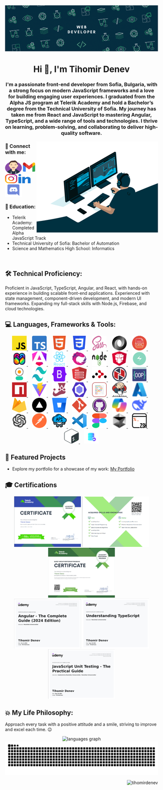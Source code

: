 ![MasterHead](assets/gifs/web-developer.gif)

<h1 align="center">Hi 👋, I'm Tihomir Denev</h1>

<h3 align="center">
  I'm a passionate front-end developer from Sofia, Bulgaria, with a strong focus on modern JavaScript frameworks and a love for building engaging user experiences. I graduated from the Alpha JS program at Telerik Academy and hold a Bachelor’s degree from the Technical University of Sofia. My journey has taken me from React and JavaScript to mastering Angular, TypeScript, and a wide range of tools and technologies. I thrive on learning, problem-solving, and collaborating to deliver high-quality software.
</h3>

<img align="right" alt="Coding" width="400" src="assets/gifs/web-developer2.gif"/>

<h3 align="left" >🤝 Connect with me:</h3>
<p align="left">
<a href="https://my-portfolio-tihomirdenevs-projects.vercel.app/" target="blank"><img align="center" src="https://raw.githubusercontent.com/TihomirDenev/My-PortFolio/ab1ff2b45aee8a1228191cd9be1bcac4ede2b4ff/src/assets/avatar.svg" alt="Portfolio" height="45" width="55" /></a>
<a href="mailto:tihomir.denev22@gmail.com" target="_blank"><img align="center" src="assets/logos/gmail.svg" alt="Gmail" height="30" width="40" /></a>
<a href="https://instagram.com/tixomird" target="blank"><img align="center" src="assets/logos/instagram.svg" alt="tixomird" height="30" width="40" /></a>
<a href="https://linkedin.com/in/tihomir-denev-97a388306" target="blank"><img align="center" src="assets/logos/linked-in.svg" alt="tihomir-denev" height="30" width="40"/></a>
<a href="https://discord.gg/s7raZhHr" target="blank"><img align="center" src="assets/logos/discord.svg" alt="Discord" height="45" width="55" /></a>
</p>

<h3 align="left">🌱 Education:</h3>

- Telerik Academy: Completed Alpha JavaScript Track
- Technical University of Sofia: Bachelor of Automation
- Science and Mathematics High School: Informatics

<br>

<h2 align="left">🛠️ Technical Proficiency:</h2>
Proficient in JavaScript, TypeScript, Angular, and React, with hands-on experience in building scalable front-end applications. Experienced with state management, component-driven development, and modern UI frameworks. Expanding my full-stack skills with Node.js, Firebase, and cloud technologies.

<h2 align="left">💻 Languages, Frameworks & Tools:</h2>

<div align="center">

  <a href="https://developer.mozilla.org/en-US/docs/Web/JavaScript" target="_blank" rel="noreferrer">
    <img src="assets/logos/javascript.svg" title="JavaScript" alt="JavaScript" width="48" height="48"/>
  </a><img width="10"/>

  <a href="https://www.typescriptlang.org/" target="_blank" rel="noreferrer">
    <img src="assets/logos/typescript.svg" title="TypeScript" alt="TypeScript" width="48" height="48"/>
  </a><img width="10"/>

  <a href="https://developer.mozilla.org/en-US/docs/Web/HTML" target="_blank" rel="noreferrer">
    <img src="assets/logos/html.svg" title="HTML5" alt="HTML5" width="48" height="48"/>
  </a><img width="10"/>

  <a href="https://developer.mozilla.org/en-US/docs/Web/CSS" target="_blank" rel="noreferrer">
    <img src="assets/logos/css.svg" title="CSS3" alt="CSS3" width="48" height="48"/>
  </a><img width="10"/>

  <a href="https://sass-lang.com/" target="_blank" rel="noreferrer">
    <img src="assets/logos/sass.svg" title="SASS" alt="SASS" width="48" height="48"/>
  </a><img width="10"/>

  <a href="https://www.json.org/json-en.html" target="_blank" rel="noreferrer">
    <img src="assets/logos/json.svg" title="JSON" alt="JSON" width="48" height="48"/>
  </a><img width="10"/>

  <a href="https://yaml.org/" target="_blank" rel="noreferrer">
    <img src="assets/logos/yaml.svg" title="YAML" alt="YAML" width="48" height="48"/>
  </a><img width="10"/>

  <a href="https://www.markdownguide.org/" target="_blank" rel="noreferrer">
    <img src="assets/logos/markdown.svg" title="Markdown" alt="Markdown" width="48" height="48"/>
  </a><img width="10"/>

  <a href="https://angular.io/" target="_blank" rel="noreferrer">
    <img src="assets/logos/angular.svg" title="Angular" alt="Angular" width="48" height="48"/>
  </a><img width="10"/>

  <a href="https://reactjs.org/" target="_blank" rel="noreferrer">
    <img src="assets/logos/react.svg" title="React" alt="React" width="48" height="48"/>
  </a><img width="10"/>

  <a href="https://rxjs.dev/" target="_blank" rel="noreferrer">
    <img src="assets/logos/rxjs.svg" title="RxJS" alt="RxJS" width="48" height="48"/>
  </a><img width="10"/>

  <a href="https://nodejs.org/" target="_blank" rel="noreferrer">
    <img src="assets/logos/nodejs.svg" title="NodeJS" alt="NodeJS" width="48" height="48"/>
  </a><img width="10"/>

  <a href="https://primeng.org/" target="_blank" rel="noreferrer">
    <img src="assets/logos/primeng.svg" title="PrimeNG" alt="PrimeNG" width="48" height="48"/>
  </a><img width="10"/>

  <a href="https://chakra-ui.com/" target="_blank" rel="noreferrer">
    <img src="assets/logos/chakra-ui.svg" title="Chakra UI" alt="Chakra UI" width="48" height="48"/>
  </a><img width="10"/>

  <a href="https://daisyui.com/" target="_blank" rel="noreferrer">
    <img src="assets/logos/daisyUi.svg" title="DaisyUI" alt="DaisyUI" width="48" height="48"/>
  </a><img width="10"/>

  <a href="https://tailwindcss.com/" target="_blank" rel="noreferrer">
    <img src="assets/logos/tailwindcss.svg" title="Tailwind CSS" alt="Tailwind CSS" width="48" height="48"/>
  </a><img width="10"/>

  <a href="https://getbootstrap.com/" target="_blank" rel="noreferrer">
    <img src="assets/logos/bootstrap.svg" title="Bootstrap" alt="Bootstrap" width="48" height="48"/>
  </a><img width="10"/>

  <a href="#" target="_blank" rel="noreferrer">
    <img src="assets/logos/reactive-forms.svg" title="Reactive Forms" alt="Reactive Forms" width="48" height="48"/>
  </a><img width="10"/>

  <a href="https://reactrouter.com/" target="_blank" rel="noreferrer">
    <img src="assets/logos/react-router.svg" title="React Router" alt="React Router" width="48" height="48"/>
  </a><img width="10"/>

  <a href="https://ngx-translate.com/" target="_blank" rel="noreferrer">
    <img src="assets/logos/ngx-translate.svg" title="Ngx-Translate" alt="Ngx-Translate" width="48" height="48"/>
  </a><img width="10"/>

  <a href="#" target="_blank" rel="noreferrer">
    <img src="assets/logos/oop.svg" title="OOP" alt="OOP" width="48" height="48"/>
  </a><img width="10"/>

  <a href="https://www.npmjs.com/" target="_blank" rel="noreferrer">
    <img src="assets/logos/npm.svg" title="npm" alt="npm" width="48" height="48"/>
  </a><img width="10"/>

  <a href="https://vitejs.dev/" target="_blank" rel="noreferrer">
    <img src="assets/logos/vite.svg" title="Vite" alt="Vite" width="48" height="48"/>
  </a><img width="10"/>

  <a href="https://jestjs.io/" target="_blank" rel="noreferrer">
    <img src="assets/logos/jest.svg" title="Jest" alt="Jest" width="48" height="48"/>
  </a><img width="10"/>

  <a href="https://eslint.org/" target="_blank" rel="noreferrer">
    <img src="assets/logos/eslint.svg" title="ESLint" alt="ESLint" width="48" height="48"/>
  </a><img width="10"/>

  <a href="https://prettier.io/" target="_blank" rel="noreferrer">
    <img src="assets/logos/prettier.svg" title="Prettier" alt="Prettier" width="48" height="48"/>
  </a><img width="10"/>

  <a href="https://www.jenkins.io/" target="_blank" rel="noreferrer">
    <img src="assets/logos/jenkins.svg" title="Jenkins" alt="Jenkins" width="48" height="48"/>
  </a><img width="10"/>

  <a href="https://azure.microsoft.com/" target="_blank" rel="noreferrer">
    <img src="assets/logos/azure.svg" title="Azure" alt="Azure" width="48" height="48"/>
  </a><img width="10"/>

  <a href="https://firebase.google.com/" target="_blank" rel="noreferrer">
    <img src="assets/logos/firebase.svg" title="Firebase" alt="Firebase" width="48" height="48"/>
  </a><img width="10"/>

  <a href="https://vercel.com/" target="_blank" rel="noreferrer">
    <img src="assets/logos/vercel.svg" title="Vercel" alt="Vercel" width="48" height="48"/>
  </a><img width="10"/>

  <a href="https://bitbucket.org/product/" target="_blank" rel="noreferrer">
    <img src="assets/logos/bitbucket.svg" title="Bitbucket" alt="Bitbucket" width="48" height="48"/>
  </a><img width="10"/>

  <a href="https://git-scm.com/" target="_blank" rel="noreferrer">
    <img src="assets/logos/git.svg" title="Git" alt="Git" width="48" height="48"/>
  </a><img width="10"/>

  <a href="https://github.com/" target="_blank" rel="noreferrer">
    <img src="assets/logos/github.svg" title="GitHub" alt="GitHub" width="48" height="48"/>
  </a><img width="10"/>

  <a href="https://copilot.github.com/" target="_blank" rel="noreferrer">
    <img src="assets/logos/copilot.svg" title="GitHub Copilot" alt="GitHub Copilot" width="48" height="48"/>
  </a><img width="10"/>

  <a href="https://deepseek.com/" target="_blank" rel="noreferrer">
    <img src="assets/logos/deepseek.svg" title="DeepSeek" alt="DeepSeek" width="48" height="48"/>
  </a><img width="10"/>

  <a href="https://openai.com/" target="_blank" rel="noreferrer">
    <img src="assets/logos/openai.svg" title="OpenAI" alt="OpenAI" width="48" height="48"/>
  </a><img width="10"/>

  <a href="https://www.postman.com/" target="_blank" rel="noreferrer">
    <img src="assets/logos/postman.svg" title="Postman" alt="Postman" width="48" height="48"/>
  </a><img width="10"/>

  <a href="#" target="_blank" rel="noreferrer">
    <img src="assets/logos/api.svg" title="API" alt="API" width="48" height="48"/>
  </a><img width="10"/>

  <a href="https://code.visualstudio.com/" target="_blank" rel="noreferrer">
    <img src="assets/logos/vscode.svg" title="Visual Studio Code" alt="Visual Studio Code" width="48" height="48"/>
  </a><img width="10"/>

  <a href="https://www.figma.com/" target="_blank" rel="noreferrer">
    <img src="assets/logos/figma.svg" title="Figma" alt="Figma" width="48" height="48"/>
  </a><img width="10"/>

  <a href="https://www.cursor.so/" target="_blank" rel="noreferrer">
    <img src="assets/logos/cursor.svg" title="Cursor" alt="Cursor" width="48" height="48"/>
  </a><img width="10"/>

  <a href="https://www.zsh.org/" target="_blank" rel="noreferrer">
    <img src="assets/logos/zsh.svg" title="Zsh" alt="Zsh" width="48" height="48"/>
  </a><img width="10"/>

  <a href="#" target="_blank" rel="noreferrer">
    <img src="assets/logos/bash.svg" title="Bash" alt="Bash" width="48" height="48"/>
  </a><img width="10"/>

  <a href="#" target="_blank" rel="noreferrer">
    <img src="assets/logos/local-storage.svg" title="Local Storage" alt="Local Storage" width="48" height="48"/>
  </a>

</div>

<h2 align="left">🚀 Featured Projects</h2>

- Explore my portfolio for a showcase of my work: [My Portfolio](https://my-portfolio-tihomirdenevs-projects.vercel.app/)

<h2 align="left">🎓 Certifications</h2>

<p align="center">
  <img src="assets/certificates/js-front.png" width="220"/>
  <img src="assets/certificates/js-back.png" width="220"/>
  <img src="assets/certificates/mentorship.png" width="220"/>
  <br>
  <img src="assets/certificates/angular.png" width="220"/>
  <img src="assets/certificates/type-script.png" width="220"/>
  <img src="assets/certificates/unit-testing.png" width="220"/>
</p>

<h2>💥 My Life Philosophy:</h2>
<p>Approach every task with a positive attitude and a smile, striving to improve and excel each time. 😉</p>

<div align="center">
  <img src="https://github-readme-stats.vercel.app/api/top-langs/?username=TihomirDenev&locale=en&hide_title=false&layout=compact&card_width=320&langs_count=5&theme=github_dark&hide_border=true&order=2" height="150" alt="languages graph" />
  <img src="https://raw.githubusercontent.com/Radoslav-Marinovv/Radoslav-Marinovv/output/github-contribution-grid-snake-dark.svg" alt="Snake animation" />
</div>
<p align="right"> <img src="https://komarev.com/ghpvc/?username=tihomirdenev&label=Profile%20views&color=0e75b6&style=flat" alt="tihomirdenev" /> </p>
